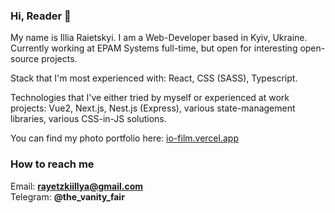 ### Hi, Reader 👋

My name is Illia Raietskyi. I am a Web-Developer based in Kyiv, Ukraine. Currently working at EPAM Systems full-time, but open for interesting open-source projects.

Stack that I'm most experienced with: React, CSS (SASS), Typescript.

Technologies that I've either tried by myself or experienced at work projects: Vue2, Next.js, Nest.js (Express), various state-management libraries, various CSS-in-JS solutions.
 
You can find my photo portfolio here: <a href="https://io-film.vercel.app" target="_blank">io-film.vercel.app</a>

### How to reach me

Email: <b>rayetzkiillya@gmail.com</b> <br/>
Telegram: <b>@the_vanity_fair</b>
